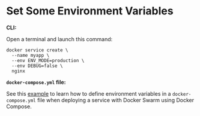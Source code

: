 # Set Some Environment Variables

**CLI:**

Open a terminal and launch this command:

```commandline
docker service create \
  --name myapp \
  --env ENV_MODE=production \
  --env DEBUG=false \
  nginx
```

**`docker-compose.yml` file:**

See this [example](../../../../../docker-compose/component/service/example/compose-file/compose_file.md) to learn how to define environment variables in a `docker-compose.yml` file when deploying a service with Docker Swarm using Docker Compose.
